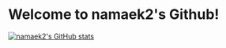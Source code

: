# Welcome to namaek2's Github!

[![namaek2's GitHub stats](https://github-readme-stats.vercel.app/api?username=namaek2&hide=contribs&count_private=true&show_icons=true&&theme=cobalt
)](https://github.com/namaek2/github-readme-stats)
